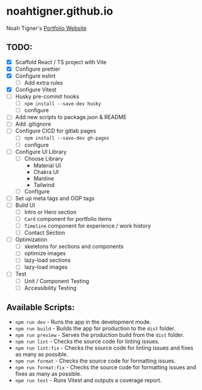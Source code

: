 # noahtigner.github.io

Noah Tigner's [Portfolio Website](https://noahtigner.com)

## TODO:

- [x] Scaffold React / TS project with Vite
- [x] Configure prettier
- [x] Configure eslint
    - [ ] Add extra rules
- [x] Configure Vitest
- [ ] Husky pre-commit hooks
    - [ ] `npm install --save-dev husky`
    - [ ] configure
- [ ] Add new scripts to package.json & README
- [ ] Add .gitignore
- [ ] Configure CICD for gitlab pages
    - [ ] `npm install --save-dev gh-pages`
    - [ ] configure
- [ ] Configure UI Library
    - [ ] Choose Library
        - Material UI
        - Chakra UI
        - Mantine
        - Tailwind
    - [ ] Configure
- [ ] Set up meta tags and OGP tags
- [ ] Build UI
    - [ ] Intro or Hero section
    - [ ] `Card` component for portfolio items
    - [ ] `Timeline` component for experience / work history
    - [ ] Contact Section
- [ ] Optimization
    - [ ] skeletons for sections and components
    - [ ] optimize images
    - [ ] lazy-load sections
    - [ ] lazy-load images
- [ ] Test
    - [ ] Unit / Component Testing
    - [ ] Accessibility Testing

## Available Scripts:

- `npm run dev` - Runs the app in the development mode.
- `npm run build` - Builds the app for production to the `dist` folder.
- `npm run preview` - Serves the production build from the `dist` folder.
- `npm run lint` - Checks the source code for linting issues.
- `npm run lint:fix` - Checks the source code for linting issues and fixes as many as possible.
- `npm run format` - Checks the source code for formatting issues.
- `npm run format:fix` - Checks the source code for formatting issues and fixes as many as possible.
- `npm run test` - Runs Vitest and outputs a coverage report.

